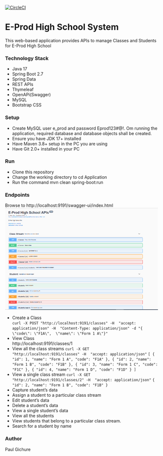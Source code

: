 [![CircleCI](https://dl.circleci.com/status-badge/img/gh/Gichure/e-prod-high-school/tree/develop.svg?style=svg)](https://dl.circleci.com/status-badge/redirect/gh/Gichure/e-prod-high-school/tree/develop)  
# E-Prod High School System
This web-based application provides APIs to manage Classes and Students for E-Prod High School

### Technology Stack
-  Java 17
-  Spring Boot 2.7
-  Spring Data
-  REST APIs
-  Thymeleaf
-  OpenAPi(Swagger)
-  MySQL
-  Bootstrap CSS

### Setup
-  Create MySQL user e_prod and password Eprod123#@!. Om running the application, required database and database objects shall be created.
-  Ensure you have JDK 17+ installed
-  Have Maven 3.8+ setup in the PC you are using
-  Have Git 2.0+ installed in your PC

### Run
-  Clone this repository
-  Change the working directory to cd Application
-  Run the command mvn clean spring-boot:run

### Endpoints
Browse to http://localhost:9191/swagger-ui/index.html  
![APIs Home](images/apis-home.png)

-  Create a Class  
`` curl -X POST "http://localhost:9191/classes" -H  "accept: application/json" -H  "Content-Type: application/json" -d "{  \"code\": \"F1A\",  \"name\": \"Form 1 A\"}"  ``  
-  View Class  
http://localhost:9191/classes/1 
-  View all the class streams
`` curl -X GET "http://localhost:9191/classes" -H  "accept: application/json" ``
``
[
  {
    "id": 1,
    "name": "Form 1 A",
    "code": "F1A"
  },
  {
    "id": 2,
    "name": "Form 1 B",
    "code": "F1B"
  },
  {
    "id": 3,
    "name": "Form 1 C",
    "code": "F1C"
  },
  {
    "id": 4,
    "name": "Form 1 D",
    "code": "F1D"
  }
]
``
-  View a single class stream
`` curl -X GET "http://localhost:9191/classes/2" -H  "accept: application/json" ``
``
{
  "id": 2,
  "name": "Form 1 B",
  "code": "F1B"
}
``
-  Capture student’s data
-  Assign a student to a particular class stream
-  Edit student’s data
-  Delete a student’s data
-  View a single student’s data
-  View all the students
-  View students that belong to a particular class stream.
-  Search for a student by name

### Author
Paul Gichure
